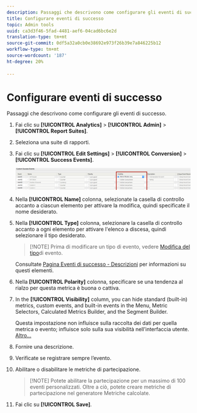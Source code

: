 ```yaml
---
description: Passaggi che descrivono come configurare gli eventi di successo.
title: Configurare eventi di successo
topic: Admin tools
uuid: ca3d3f46-5fad-4481-aef6-04cad6bc6e2d
translation-type: tm+mt
source-git-commit: 0df5a32a0cb0e38692e973f26b39e7a846225b12
workflow-type: tm+mt
source-wordcount: '187'
ht-degree: 20%

---
```



# Configurare eventi di successo

Passaggi che descrivono come configurare gli eventi di successo.

1. Fai clic su **[!UICONTROL Analytics]** > **[!UICONTROL Admin]** > **[!UICONTROL Report Suites]**.
1. Seleziona una suite di rapporti.
1. Fai clic su **[!UICONTROL Edit Settings]** > **[!UICONTROL Conversion]** > **[!UICONTROL Success Events]**.

   ![Risultato passaggio](assets/success_event_page.png)

1. Nella **[!UICONTROL Name]** colonna, selezionate la casella di controllo accanto a ciascun elemento per attivare la modifica, quindi specificate il nome desiderato.
1. Nella **[!UICONTROL Type]** colonna, selezionare la casella di controllo accanto a ogni elemento per attivare l&#39;elenco a discesa, quindi selezionare il tipo desiderato.

   >[!NOTE] Prima di modificare un tipo di evento, vedere [Modifica del tipo](/help/admin/admin/c-success-events/event-type.md)di evento.

   Consultate [Pagina Eventi di successo - Descrizioni](/help/admin/admin/c-success-events/success-event.md) per informazioni su questi elementi.

1. Nella **[!UICONTROL Polarity]** colonna, specificare se una tendenza al rialzo per questa metrica è buona o cattiva.
1. In the **[!UICONTROL Visibility]** column, you can hide standard (built-in) metrics, custom events, and built-in events in the Menu, Metric Selectors, Calculated Metrics Builder, and the Segment Builder.

   Questa impostazione non influisce sulla raccolta dei dati per quella metrica o evento; influisce solo sulla sua visibilità nell’interfaccia utente. [Altro...](/help/admin/admin/metric-visibility.md)
1. Fornire una descrizione.
1. Verificate se registrare sempre l’evento.
1. Abilitare o disabilitare le metriche di partecipazione.

   >[!NOTE] Potete abilitare la partecipazione per un massimo di 100 eventi personalizzati. Oltre a ciò, potete creare metriche di partecipazione nel generatore Metriche [](/help/components/c-calcmetrics/c-workflow/cm-workflow/c-build-metrics/participation-metric.md) calcolate.

1. Fai clic su **[!UICONTROL Save]**.

